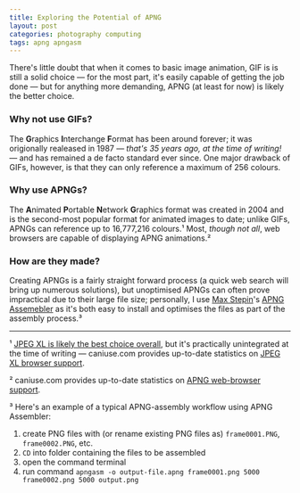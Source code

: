 ```yaml
---
title: Exploring the Potential of APNG
layout: post
categories: photography computing
tags: apng apngasm
---
```


There's little doubt that when it comes to basic image animation, GIF is is still a solid choice — for the most part, it's easily capable of getting the job done  — but for anything more demanding, APNG (at least for now) is likely the better choice.

### Why not use GIFs?

The **G**raphics **I**nterchange **F**ormat has been around forever; it was origionally realeased in 1987 — _that's 35 years ago, at the time of writing!_ — and has remained a de facto standard ever since. One major drawback of GIFs, however, is that they can only reference a maximum of 256 colours.

###  Why use APNGs?

The **A**nimated **P**ortable **N**etwork **G**raphics format was created in 2004 and is the second-most popular format for animated images to date; unlike GIFs, APNGs can reference up to 16,777,216 colours.¹ Most, _though not all_, web browsers are capable of displaying APNG animations.² 

### How are they made? 

Creating APNGs is a fairly straight forward process (a quick web search will bring up numerous solutions), but unoptimised APNGs can often prove impractical due to their large file size; personally, I use [Max Stepin](https://sourceforge.net/u/maxst/profile)'s  [APNG Assemebler](https://apngasm.sourceforge.net) as it's both easy to install and optimises the files as part of the assembly process.³

---
¹ [JPEG XL is likely the best choice overall](https://martbetz.github.io/photography/computing/2022/10/27/exploring-jpegxl.html), but it's practically unintegrated at the time of writing — caniuse.com provides up-to-date statistics on [JPEG XL browser support](https://caniuse.com/?search=jxl).

² caniuse.com provides up-to-date statistics on [APNG web-browser support](https://caniuse.com/?search=apng).

³ Here's an example of a typical APNG-assembly workflow using APNG Assembler:

  1. create PNG files with (or rename existing PNG files as) `frame0001.PNG`, `frame0002.PNG`, etc.
  2. `CD` into folder containing the files to be assembled
  3. open the command terminal
  4. run command `apngasm -o output-file.apng frame0001.png 5000 frame0002.png 5000 output.png`
